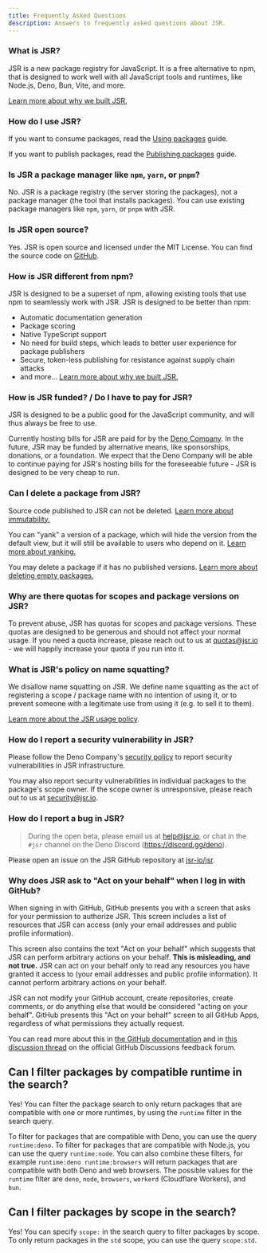 ```yaml
---
title: Frequently Asked Questions
description: Answers to frequently asked questions about JSR.
---
```


### What is JSR?

JSR is a new package registry for JavaScript. It is a free alternative to npm,
that is designed to work well with all JavaScript tools and runtimes, like
Node.js, Deno, Bun, Vite, and more.

[Learn more about why we built JSR.](/docs/why)

### How do I use JSR?

If you want to consume packages, read the [Using packages](/docs/using-packages)
guide.

If you want to publish packages, read the
[Publishing packages](/docs/publishing-packages) guide.

### Is JSR a package manager like `npm`, `yarn`, or `pnpm`?

No. JSR is a package registry (the server storing the packages), not a package
manager (the tool that installs packages). You can use existing package managers
like `npm`, `yarn`, or `pnpm` with JSR.

### Is JSR open source?

Yes. JSR is open source and licensed under the MIT License. You can find the
source code on [GitHub](https://github.com/jsr-io/jsr).

### How is JSR different from npm?

JSR is designed to be a superset of npm, allowing existing tools that use npm to
seamlessly work with JSR. JSR is designed to be better than npm:

- Automatic documentation generation
- Package scoring
- Native TypeScript support
- No need for build steps, which leads to better user experience for package
  publishers
- Secure, token-less publishing for resistance against supply chain attacks
- and more... [Learn more about why we built JSR.](/docs/why)

### How is JSR funded? / Do I have to pay for JSR?

JSR is designed to be a public good for the JavaScript community, and will thus
always be free to use.

Currently hosting bills for JSR are paid for by the
[Deno Company](https://deno.com). In the future, JSR may be funded by
alternative means, like sponsorships, donations, or a foundation. We expect that
the Deno Company will be able to continue paying for JSR's hosting bills for the
foreseeable future - JSR is designed to be very cheap to run.

### Can I delete a package from JSR?

Source code published to JSR can not be deleted.
[Learn more about immutability.](/docs/immutability)

You can "yank" a version of a package, which will hide the version from the
default view, but it will still be available to users who depend on it.
[Learn more about yanking.](/docs/packages#yanking-versions)

You may delete a package if it has no published versions.
[Learn more about deleting empty packages.](/docs/packages#deleting-a-package)

### Why are there quotas for scopes and package versions on JSR?

To prevent abuse, JSR has quotas for scopes and package versions. These quotas
are designed to be generous and should not affect your normal usage. If you need
a quota increase, please reach out to us at quotas@jsr.io - we will happily
increase your quota if you run into it.

### What is JSR's policy on name squatting?

We disallow name squatting on JSR. We define name squatting as the act of
registering a scope / package name with no intention of using it, or to prevent
someone with a legitimate use from using it (e.g. to sell it to them).

[Learn more about the JSR usage policy](/docs/usage-policy).

### How do I report a security vulnerability in JSR?

Please follow the Deno Company's
[security policy](https://docs.deno.com/deploy/manual/security) to report
security vulnerabilities in JSR infrastructure.

You may also report security vulnerabilities in individual packages to the
package's scope owner. If the scope owner is unresponsive, please reach out to
us at security@jsr.io.

### How do I report a bug in JSR?

> During the open beta, please email us at help@jsr.io, or chat in the `#jsr`
> channel on the Deno Discord (https://discord.gg/deno).

Please open an issue on the JSR GitHub repository at
[jsr-io/jsr](https://github.com/jsr-io/jsr).

### Why does JSR ask to "Act on your behalf" when I log in with GitHub?

When signing in with GitHub, GitHub presents you with a screen that asks for
your permission to authorize JSR. This screen includes a list of resources that
JSR can access (only your email addresses and public profile information).

This screen also contains the text "Act on your behalf" which suggests that JSR
can perform arbitrary actions on your behalf. **This is misleading, and not
true.** JSR can act on your behalf only to read any resources you have granted
it access to (your email addresses and public profile information). It cannot
perform arbitrary actions on your behalf.

JSR can not modify your GitHub account, create repositories, create comments, or
do anything else that would be considered "acting on your behalf". GitHub
presents this "Act on your behalf" screen to all GitHub Apps, regardless of what
permissions they actually request.

You can read more about this in
[the GitHub documentation](https://docs.github.com/en/apps/using-github-apps/authorizing-github-apps#about-github-apps-acting-on-your-behalf)
and in
[this discussion thread](https://github.com/orgs/community/discussions/37117) on
the official GitHub Discussions feedback forum.

## Can I filter packages by compatible runtime in the search?

Yes! You can filter the package search to only return packages that are
compatible with one or more runtimes, by using the `runtime` filter in the
search query.

To filter for packages that are compatible with Deno, you can use the query
`runtime:deno`. To filter for packages that are compatible with Node.js, you can
use the query `runtime:node`. You can also combine these filters, for example
`runtime:deno runtime:browsers` will return packages that are compatible with
both Deno and web browsers. The possible values for the `runtime` filter are
`deno`, `node`, `browsers`, `workerd` (Cloudflare Workers), and `bun`.

## Can I filter packages by scope in the search?

Yes! You can specify `scope:` in the search query to filter packages by scope.
To only return packages in the `std` scope, you can use the query `scope:std`.
